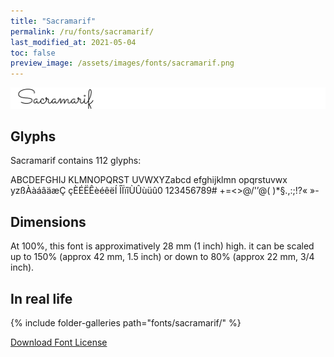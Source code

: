 ```yaml
---
title: "Sacramarif"
permalink: /ru/fonts/sacramarif/
last_modified_at: 2021-05-04
toc: false
preview_image: /assets/images/fonts/sacramarif.png
---
```

![Sacramarif](/assets/images/fonts/sacramarif.png)



## Glyphs

Sacramarif contains 112 glyphs:
	
ABCDEFGHIJ
KLMNOPQRST
UVWXYZabcd
efghijklmn
opqrstuvwx
yzßÀàáâäæÇ
çÈÉËÊèéêëÍ
ÎÏïîÙÛùüû0
123456789#
+=<>@/'’@(
)*§.,:;!?«
»-

## Dimensions
At 100%, this font is approximatively 28 mm (1 inch) high.
it can be scaled up to 150% (approx 42 mm, 1.5 inch) or down  to  80% (approx 22 mm, 3/4 inch).

## In real life


{% include folder-galleries path="fonts/sacramarif/" %}


[Download Font License](https://github.com/inkstitch/inkstitch/tree/main/fonts/sacramarif/LICENSE)
